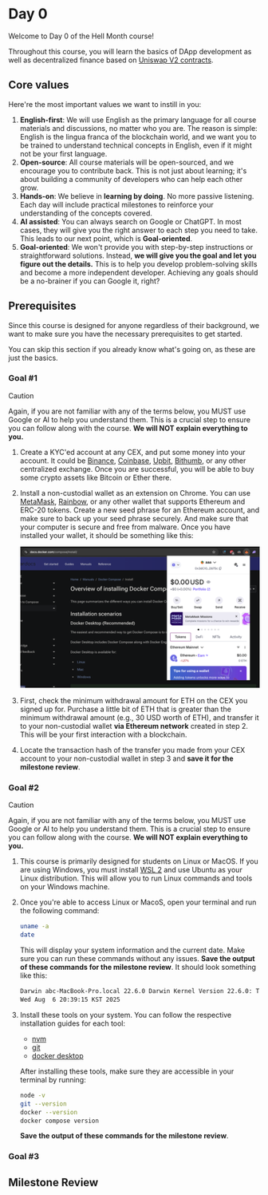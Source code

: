 # Day 0

Welcome to Day 0 of the Hell Month course!

Throughout this course, you will learn the basics of DApp development as well as decentralized finance based on [Uniswap V2 contracts](https://github.com/hell-month/v2-core).

## Core values

Here're the most important values we want to instill in you:

1. **English-first**: We will use English as the primary language for all course materials and discussions, no matter who you are. The reason is simple: English is the lingua franca of the blockchain world, and we want you to be trained to understand technical concepts in English, even if it might not be your first language.
1. **Open-source**: All course materials will be open-sourced, and we encourage you to contribute back. This is not just about learning; it's about building a community of developers who can help each other grow.
1. **Hands-on**: We believe in **learning by doing**. No more passive listening. Each day will include practical milestones to reinforce your understanding of the concepts covered.
1. **AI assisted**: You can always search on Google or ChatGPT. In most cases, they will give you the right answer to each step you need to take. This leads to our next point, which is **Goal-oriented**.
1. **Goal-oriented**: We won't provide you with step-by-step instructions or straightforward solutions. Instead, **we will give you the goal and let you figure out the details.** This is to help you develop problem-solving skills and become a more independent developer. Achieving any goals should be a no-brainer if you can Google it, right?

## Prerequisites

Since this course is designed for anyone regardless of their background, we want to make sure you have the necessary prerequisites to get started.

You can skip this section if you already know what's going on, as these are just the basics.

### Goal #1

> [!CAUTION]
> Again, if you are not familiar with any of the terms below, you MUST use Google or AI to help you understand them. This is a crucial step to ensure you can follow along with the course. **We will NOT explain everything to you.**

1. Create a KYC'ed account at any CEX, and put some money into your account. It could be [Binance](https://binance.com), [Coinbase](https://coinbase.com/), [Upbit](https://upbit.com/), [Bithumb](https://www.bithumb.com/react/), or any other centralized exchange. Once you are successful, you will be able to buy some crypto assets like Bitcoin or Ether there.
1. Install a non-custodial wallet as an extension on Chrome. You can use [MetaMask](https://metamask.io/), [Rainbow](https://rainbow.me/), or any other wallet that supports Ethereum and ERC-20 tokens. Create a new seed phrase for an Ethereum account, and make sure to back up your seed phrase securely. And make sure that your computer is secure and free from malware. Once you have installed your wallet, it should be something like this:

   ![MetaMask](./metamask-installation.png)

1. First, check the minimum withdrawal amount for ETH on the CEX you signed up for. Purchase a little bit of ETH that is greater than the minimum withdrawal amount (e.g., 30 USD worth of ETH), and transfer it to your non-custodial wallet **via Ethereum network** created in step 2. This will be your first interaction with a blockchain.
1. Locate the transaction hash of the transfer you made from your CEX account to your non-custodial wallet in step 3 and **save it for the milestone review**.

### Goal #2

> [!CAUTION]
> Again, if you are not familiar with any of the terms below, you MUST use Google or AI to help you understand them. This is a crucial step to ensure you can follow along with the course. **We will NOT explain everything to you.**

1. This course is primarily designed for students on Linux or MacOS. If you are using Windows, you must install [WSL 2](https://docs.microsoft.com/en-us/windows/wsl/install) and use Ubuntu as your Linux distribution. This will allow you to run Linux commands and tools on your Windows machine.
1. Once you're able to access Linux or MacoS, open your terminal and run the following command:

   ```bash
   uname -a
   date
   ```

   This will display your system information and the current date. Make sure you can run these commands without any issues. **Save the output of these commands for the milestone review**. It should look something like this:

   ```bash
   Darwin abc-MacBook-Pro.local 22.6.0 Darwin Kernel Version 22.6.0: Tue Nov  7 21:42:24 PST 2023; root:xnu-8796.141.3.702.9~2/RELEASE_ARM64_T6020 arm64
   Wed Aug  6 20:39:15 KST 2025
   ```

1. Install these tools on your system. You can follow the respective installation guides for each tool:

   - [nvm](https://github.com/nvm-sh/nvm)
   - [git](https://github.com/git-guides/install-git)
   - [docker desktop](https://docs.docker.com/get-docker/)

   After installing these tools, make sure they are accessible in your terminal by running:

   ```bash
   node -v
   git --version
   docker --version
   docker compose version
   ```

   **Save the output of these commands for the milestone review**.

### Goal #3

## Milestone Review
